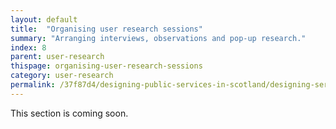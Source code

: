```yaml
---
layout: default
title:  "Organising user research sessions"
summary: "Arranging interviews, observations and pop-up research."
index: 8
parent: user-research
thispage: organising-user-research-sessions
category: user-research
permalink: /37f87d4/designing-public-services-in-scotland/designing-services/organising-user-research-sessions/
---
```


This section is coming soon.
